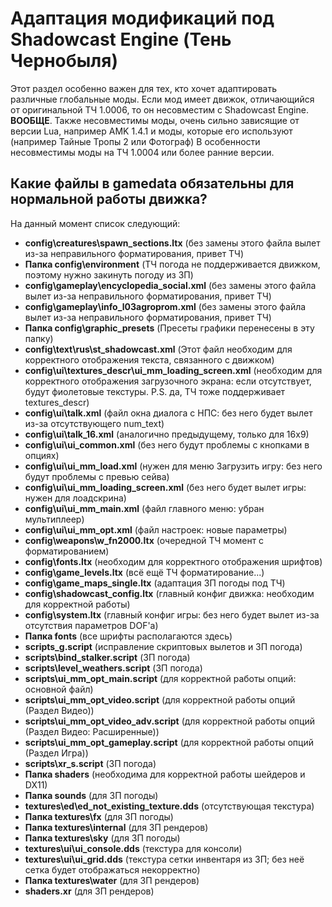 # Адаптация модификаций под Shadowcast Engine (Тень Чернобыля)

Этот раздел особенно важен для тех, кто хочет адаптировать различные глобальные моды. Если мод имеет движок, отличающийся от оригинальной ТЧ 1.0006, то он несовместим с Shadowcast Engine. **ВООБЩЕ**.
Также несовместимы моды, очень сильно зависящие от версии Lua, например AMK 1.4.1 и моды, которые его используют (например Тайные Тропы 2 или Фотограф)
В особенности несовместимы моды на ТЧ 1.0004 или более ранние версии.

## Какие файлы в gamedata обязательны для нормальной работы движка?

На данный момент список следующий:

* **config\creatures\spawn_sections.ltx** (без замены этого файла вылет из-за неправильного форматирования, привет ТЧ)  
* **Папка config\environment** (ТЧ погода не поддерживается движком, поэтому нужно закинуть погоду из ЗП)  
* **config\gameplay\encyclopedia_social.xml** (без замены этого файла вылет из-за неправильного форматирования, привет ТЧ)  
* **config\gameplay\info_l03agroprom.xml** (без замены этого файла вылет из-за неправильного форматирования, привет ТЧ)  
* **Папка config\graphic_presets** (Пресеты графики перенесены в эту папку)  
* **config\text\rus\st_shadowcast.xml** (Этот файл необходим для корректного отображения текста, связанного с движком)  
* **config\ui\textures_descr\ui_mm_loading_screen.xml** (необходим для корректного отображения загрузочного экрана: если отсутствует, будут фиолетовые текстуры. P.S. да, ТЧ тоже поддерживает textures_descr)  
* **config\ui\talk.xml** (файл окна диалога с НПС: без него будет вылет из-за отсутствующего num_text)  
* **config\ui\talk_16.xml** (аналогично предыдущему, только для 16x9)  
* **config\ui\ui_common.xml** (без него будут проблемы с кнопками в опциях)  
* **config\ui\ui_mm_load.xml** (нужен для меню Загрузить игру: без него будут проблемы с превью сейва)  
* **config\ui\ui_mm_loading_screen.xml** (без него будет вылет игры: нужен для лоадскрина)  
* **config\ui\ui_mm_main.xml** (файл главного меню: убран мультиплеер)  
* **config\ui\ui_mm_opt.xml** (файл настроек: новые параметры)  
* **config\weapons\w_fn2000.ltx** (очередной ТЧ момент с форматированием)  
* **config\fonts.ltx** (необходим для корректного отображения шрифтов)  
* **config\game_levels.ltx** (всё ещё ТЧ форматирование...)  
* **config\game_maps_single.ltx** (адаптация ЗП погоды под ТЧ)  
* **config\shadowcast_config.ltx** (главный конфиг движка: необходим для корректной работы)  
* **config\system.ltx** (главный конфиг игры: без него будет вылет из-за отсутствия параметров DOF'а)  
* **Папка fonts** (все шрифты располагаются здесь)
* **scripts\_g.script** (исправление скриптовых вылетов и ЗП погода)
* **scripts\bind_stalker.script** (ЗП погода)
* **scripts\level_weathers.script** (ЗП погода)
* **scripts\ui_mm_opt_main.script** (для корректной работы опций: основной файл)
* **scripts\ui_mm_opt_video.script** (для корректной работы опций (Раздел Видео))
* **scripts\ui_mm_opt_video_adv.script** (для корректной работы опций (Раздел Видео: Расширенные))
* **scripts\ui_mm_opt_gameplay.script** (для корректной работы опций (Раздел Игра))
* **scripts\xr_s.script** (ЗП погода)
* **Папка shaders** (необходима для корректной работы шейдеров и DX11)
* **Папка sounds** (для ЗП погоды)
* **textures\ed\ed_not_existing_texture.dds** (отсутствующая текстура)
* **Папка textures\fx** (для ЗП погоды)
* **Папка textures\internal** (для ЗП рендеров)
* **Папка textures\sky** (для ЗП погоды)
* **textures\ui\ui_console.dds** (текстура для консоли)
* **textures\ui\ui_grid.dds** (текстура сетки инвентаря из ЗП; без неё сетка будет отображаться некорректно)
* **Папка textures\water** (для ЗП рендеров)
* **shaders.xr** (для ЗП рендеров)
